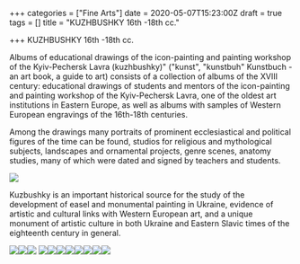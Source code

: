 +++
categories = ["Fine Arts"]
date = 2020-05-07T15:23:00Z
draft = true
tags = []
title = "KUZHBUSHKY 16th -18th cc."

+++
KUZHBUSHKY 16th -18th cc.

Albums of educational drawings of the icon-painting and painting workshop of the Kyiv-Pechersk Lavra (kuzhbushky)" ("kunst", "kunstbuh" Kunstbuch - an art book, a guide to art) consists of a collection of albums of the XVIII century: educational drawings of students and mentors of the icon-painting and painting workshop of the Kyiv-Pechersk Lavra, one of the oldest art institutions in Eastern Europe, as well as albums with samples of Western European engravings of the 16th-18th centuries.

Among the drawings many portraits of prominent ecclesiastical and political figures of the time can be found, studios for religious and mythological subjects, landscapes and ornamental projects, genre scenes, anatomy studies, many of which were dated and signed by teachers and students.

![](https://res.cloudinary.com/dfmbidsgr/image/upload/kuzhbushki-dragged-13-1.jpg)

Kuzbushky is an important historical source for the study of the development of easel and monumental painting in Ukraine, evidence of artistic and cultural links with Western European art, and a unique monument of artistic culture in both Ukraine and Eastern Slavic times of the eighteenth century in general.

![](https://res.cloudinary.com/dfmbidsgr/image/upload/kuzhbushki-dragged-1.jpg)![](https://res.cloudinary.com/dfmbidsgr/image/upload/kuzhbushki-dragged-3-1.jpg)![](https://res.cloudinary.com/dfmbidsgr/image/upload/kuzhbushki-dragged-14-1.jpg) ![](https://res.cloudinary.com/dfmbidsgr/image/upload/kuzhbushki-dragged-4-1.jpg)![](https://res.cloudinary.com/dfmbidsgr/image/upload/kuzhbushki-dragged-6-1.jpg)![](https://res.cloudinary.com/dfmbidsgr/image/upload/kuzhbushki-dragged-7-1.jpg)![](https://res.cloudinary.com/dfmbidsgr/image/upload/kuzhbushki-dragged-8-1.jpg)![](https://res.cloudinary.com/dfmbidsgr/image/upload/kuzhbushki-dragged-9-1.jpg)![](https://res.cloudinary.com/dfmbidsgr/image/upload/kuzhbushki-dragged-10-1.jpg)![](https://res.cloudinary.com/dfmbidsgr/image/upload/kuzhbushki-dragged-12-1.jpg)![](https://res.cloudinary.com/dfmbidsgr/image/upload/kuzhbushki-dragged-15-1.jpg)